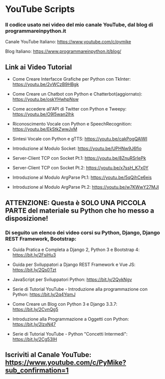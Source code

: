 # YouTube Scripts

### Il codice usato nei video del mio canale YouTube, dal blog di programmareinpython.it

Canale YouTube Italiano: https://www.youtube.com/c/pymike

Blog Italiano: https://www.programmareinpython.it/blog/

## Link ai Video Tutorial

+ Come Creare Interfacce Grafiche per Python con TkInter: https://youtu.be/2vWCzB9HBgk

+ Come Creare un Chatbot con Python e Chatterbot(aggiornato): https://youtu.be/oskYHwhpNsw

+ Come accedere all'API di Twitter con Python e Tweepy: https://youtu.be/O9l5wan2lhk

+ Riconoscimento Vocale con Python e SpeechRecognition: https://youtu.be/EkStkZwwJxM

+ Sintesi Vocale con Python e gTTS: https://youtu.be/cakPogQAlWI

+ Introduzione al Modulo Socket: https://youtu.be/UPHNw9J6fio

+ Server-Client TCP con Socket Pt.1: https://youtu.be/8ZnuRSrIePk

+ Server-Client TCP con Socket Pt.2: https://youtu.be/x7ssH_K7x0Y

+ Introduzione al Modulo ArgParse Pt.1: https://youtu.be/5qQihCe6eis

+ Introduzione al Modulo ArgParse Pt.2: https://youtu.be/w7KWwY27MJI 


## ATTENZIONE: Questa è SOLO UNA PICCOLA PARTE del materiale su Python che ho messo a disposizione!
### Di seguito un elenco dei video corsi su Python, Django, Django REST Framework, Bootstrap:

+ Guida Pratica e Completa a Django 2, Python 3 e Bootstrap 4: https://bit.ly/2FsiHu3

+ Guida per Sviluppatori a Django REST Framework e Vue JS: https://bit.ly/2Qs0Tzt

+ JavaScript per Sviluppatori Python: https://bit.ly/2QykNgv

+ Serie di Tutorial YouTube - Introduzione alla programmazione con Python: https://bit.ly/2q4YqmJ

+ Come Creare un Blog con Python 3 e Django 3.3.7: https://bit.ly/2CvnQg5

+ Introduzione alla Programmazione a Oggetti con Python: https://bit.ly/2lzxN47

+ Serie di Tutorial YouTube - Python "Concetti Intermedi": https://bit.ly/2Cg53IH


## Iscriviti al Canale YouTube: https://www.youtube.com/c/PyMike?sub_confirmation=1
